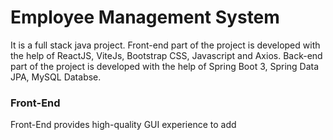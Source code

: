 # Employee Management System
It is a full stack java project. Front-end part of the project is developed with the help of ReactJS, ViteJs, Bootstrap CSS, Javascript and Axios. Back-end part of the project is developed with the help of Spring Boot 3, Spring Data JPA, MySQL Databse.


### Front-End
Front-End provides high-quality GUI experience to add


